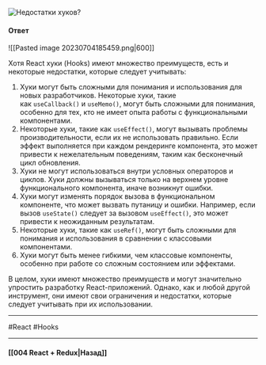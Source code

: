 ![Недостатки хуков?](https://youtu.be/__neFkxAO9s?t=793)

#### Ответ

![[Pasted image 20230704185459.png|600]]

Хотя React хуки (Hooks) имеют множество преимуществ, есть и некоторые недостатки, которые следует учитывать:

1. Хуки могут быть сложными для понимания и использования для новых разработчиков. Некоторые хуки, такие как `useCallback()` и `useMemo()`, могут быть сложными для понимания, особенно для тех, кто не имеет опыта работы с функциональными компонентами.
2. Некоторые хуки, такие как `useEffect()`, могут вызывать проблемы производительности, если их не использовать правильно. Если эффект выполняется при каждом рендеринге компонента, это может привести к нежелательным поведениям, таким как бесконечный цикл обновления.
3. Хуки не могут использоваться внутри условных операторов и циклов. Хуки должны вызываться только на верхнем уровне функционального компонента, иначе возникнут ошибки.
4. Хуки могут изменять порядок вызова в функциональном компоненте, что может вызвать путаницу и ошибки. Например, если вызов `useState()` следует за вызовом `useEffect()`, это может привести к неожиданным результатам.
5. Некоторые хуки, такие как `useRef()`, могут быть сложными для понимания и использования в сравнении с классовыми компонентами.
6. Хуки могут быть менее гибкими, чем классовые компоненты, особенно при работе со сложным состоянием или эффектами.

В целом, хуки имеют множество преимуществ и могут значительно упростить разработку React-приложений. Однако, как и любой другой инструмент, они имеют свои ограничения и недостатки, которые следует учитывать при их использовании.

____
#React #Hooks 

____

#### [[004 React + Redux|Назад]]